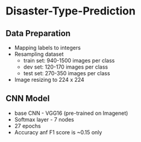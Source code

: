 # Disaster-Type-Prediction
## Data Preparation
* Mapping labels to integers
* Resampling dataset
  + train set: 940-1500 images per class
  + dev set: 120-170 images per class
  + test set: 270-350 images per class
* Image resizing to 224 x 224
## CNN Model
* base CNN - VGG16 (pre-trained on Imagenet)
* Softmax layer - 7 nodes
* 27 epochs
* Accuracy anf F1 score is ~0.15 only
